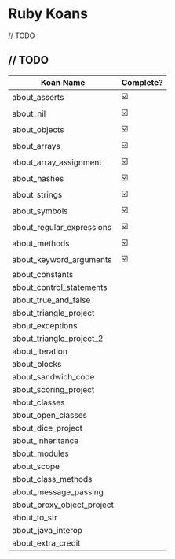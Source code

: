 # Ruby Koans

// TODO

## // TODO  

| Koan Name | Complete? |
| -------- | ---------- |
| about_asserts | ☑️ |
| about_nil | ☑️ |
| about_objects | ☑️ |
| about_arrays | ☑️ |
| about_array_assignment | ☑️ |
| about_hashes | ☑️ |
| about_strings | ☑️ |
| about_symbols | ☑️ |
| about_regular_expressions | ☑️ |
| about_methods | ☑️ |
| about_keyword_arguments | ☑️ |
| about_constants | |
| about_control_statements | |
| about_true_and_false | |
| about_triangle_project | |
| about_exceptions | |
| about_triangle_project_2 | |
| about_iteration | |
| about_blocks | |
| about_sandwich_code | |
| about_scoring_project | |
| about_classes | |
| about_open_classes | |
| about_dice_project | |
| about_inheritance | |
| about_modules | |
| about_scope | |
| about_class_methods | |
| about_message_passing | |
| about_proxy_object_project | |
| about_to_str | |
| about_java_interop | |
| about_extra_credit | |
